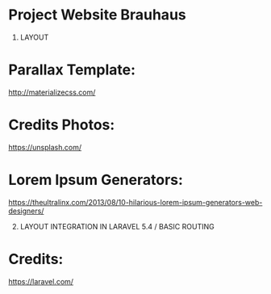 # Project Website Brauhaus



1. LAYOUT


Parallax Template:
==================

http://materializecss.com/


Credits Photos:
===============

https://unsplash.com/


Lorem Ipsum Generators:
=======================

https://theultralinx.com/2013/08/10-hilarious-lorem-ipsum-generators-web-designers/



2. LAYOUT INTEGRATION IN LARAVEL 5.4 / BASIC ROUTING


Credits:
========

https://laravel.com/










